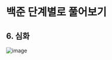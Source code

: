 # 백준 단계별로 풀어보기
## 6. 심화

![image](https://github.com/user-attachments/assets/da12b942-a8fb-4b03-a039-33c891cf457c)
